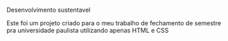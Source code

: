 Desenvolvimento sustentavel

Este foi um projeto criado para o meu trabalho de fechamento de semestre pra universidade paulista utilizando apenas HTML e CSS
